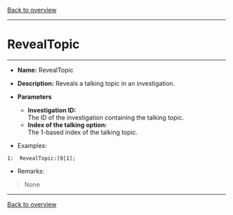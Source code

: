 [Back to overview](index.md)

---
# RevealTopic
---
- **Name:** RevealTopic
- **Description:** Reveals a talking topic in an investigation.
- **Parameters**
  - **Investigation ID:**  
    The ID of the investigation containing the talking topic.
  - **Index of the talking option:**  
    The 1-based index of the talking topic.

- Examples:
```
1:  RevealTopic:[0|1];
```

- Remarks:
> None

---
[Back to overview](index.md)